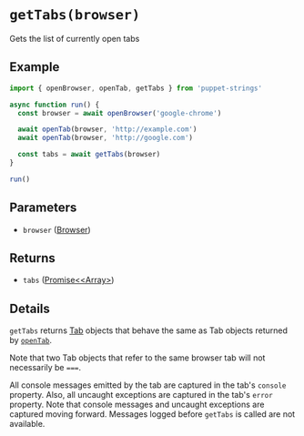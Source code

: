 # `getTabs(browser)`
Gets the list of currently open tabs

## Example
```js
import { openBrowser, openTab, getTabs } from 'puppet-strings'

async function run() {
  const browser = await openBrowser('google-chrome')

  await openTab(browser, 'http://example.com')
  await openTab(browser, 'http://google.com')

  const tabs = await getTabs(browser)
}

run()
```

## Parameters
* `browser` ([Browser](../../interface#browser-object))

## Returns
* `tabs` ([Promise<<Array<Tab>>](../../interface#tab-object))

## Details
`getTabs` returns [Tab](../../interface#tab-object) objects that behave the same
as Tab objects returned by [`openTab`](../open-tab).

Note that two Tab objects that refer to the same browser tab will not
necessarily be `===`.

All console messages emitted by the tab are captured in the tab's `console`
property. Also, all uncaught exceptions are captured in the tab's `error`
property. Note that console messages and uncaught exceptions are captured moving
forward. Messages logged before `getTabs` is called are not available.
